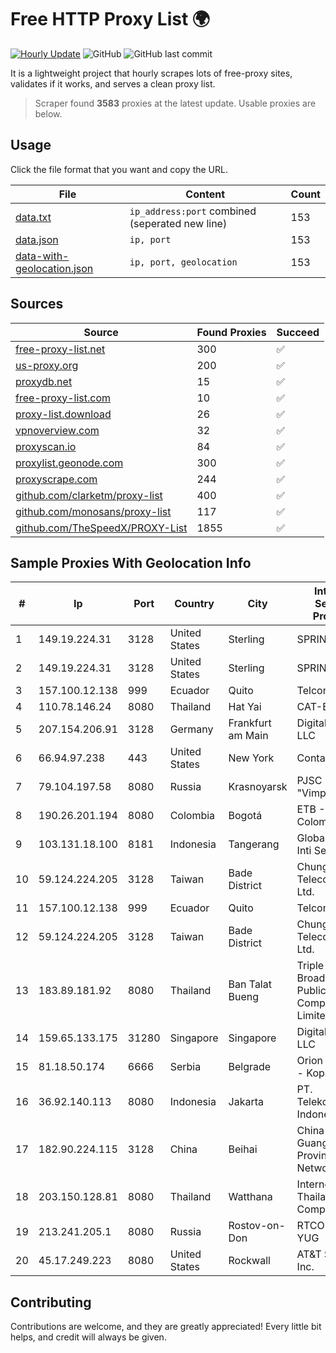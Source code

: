 
# Free HTTP Proxy List 🌍

[![Hourly Update](https://github.com/mertguvencli/http-proxy-list/actions/workflows/main.yml/badge.svg?branch=main)](https://github.com/mertguvencli/http-proxy-list/actions/workflows/main.yml)
![GitHub](https://img.shields.io/github/license/mertguvencli/http-proxy-list)
![GitHub last commit](https://img.shields.io/github/last-commit/mertguvencli/http-proxy-list)

It is a lightweight project that hourly scrapes lots of free-proxy sites, validates if it works, and serves a clean proxy list.


> Scraper found **3583** proxies at the latest update. Usable proxies are below.

## Usage

Click the file format that you want and copy the URL.


|File|Content|Count|
|----|-------|-----|
|[data.txt](https://raw.githubusercontent.com/mertguvencli/http-proxy-list/main/proxy-list/data.txt)|`ip_address:port` combined (seperated new line)|153|
|[data.json](https://raw.githubusercontent.com/mertguvencli/http-proxy-list/main/proxy-list/data.json)|`ip, port`|153|
|[data-with-geolocation.json](https://raw.githubusercontent.com/mertguvencli/http-proxy-list/main/proxy-list/data-with-geolocation.json)|`ip, port, geolocation`|153|

## Sources

|Source|Found Proxies|Succeed|
|------|-------------|-------|
|[free-proxy-list.net](https://free-proxy-list.net)|300|✅|
|[us-proxy.org](https://www.us-proxy.org)|200|✅|
|[proxydb.net](http://proxydb.net)|15|✅|
|[free-proxy-list.com](https://free-proxy-list.com/?page=&port=&type%5B%5D=http&type%5B%5D=https&up_time=0&search=Search)|10|✅|
|[proxy-list.download](https://www.proxy-list.download/HTTP)|26|✅|
|[vpnoverview.com](https://vpnoverview.com/privacy/anonymous-browsing/free-proxy-servers)|32|✅|
|[proxyscan.io](https://www.proxyscan.io)|84|✅|
|[proxylist.geonode.com](https://proxylist.geonode.com/api/proxy-list?limit=300&page=1&sort_by=lastChecked&sort_type=desc&protocols=http,https)|300|✅|
|[proxyscrape.com](https://api.proxyscrape.com/v2/?request=displayproxies&protocol=http&timeout=10000&country=all&ssl=all&anonymity=all)|244|✅|
|[github.com/clarketm/proxy-list](https://raw.githubusercontent.com/clarketm/proxy-list/master/proxy-list-raw.txt)|400|✅|
|[github.com/monosans/proxy-list](https://raw.githubusercontent.com/monosans/proxy-list/main/proxies/http.txt)|117|✅|
|[github.com/TheSpeedX/PROXY-List](https://raw.githubusercontent.com/TheSpeedX/PROXY-List/master/http.txt)|1855|✅|


## Sample Proxies With Geolocation Info

|#|Ip|Port|Country|City|Internet Service Provider|
|-|--|----|-------|----|-------------------------|
|1|149.19.224.31|3128|United States|Sterling|SPRINT|
|2|149.19.224.31|3128|United States|Sterling|SPRINT|
|3|157.100.12.138|999|Ecuador|Quito|Telconet S.A|
|4|110.78.146.24|8080|Thailand|Hat Yai|CAT-BB|
|5|207.154.206.91|3128|Germany|Frankfurt am Main|DigitalOcean, LLC|
|6|66.94.97.238|443|United States|New York|Contabo Inc.|
|7|79.104.197.58|8080|Russia|Krasnoyarsk|PJSC "Vimpelcom"|
|8|190.26.201.194|8080|Colombia|Bogotá|ETB - Colombia|
|9|103.131.18.100|8181|Indonesia|Tangerang|Global Media Inti Semesta|
|10|59.124.224.205|3128|Taiwan|Bade District|Chunghwa Telecom Co., Ltd.|
|11|157.100.12.138|999|Ecuador|Quito|Telconet S.A|
|12|59.124.224.205|3128|Taiwan|Bade District|Chunghwa Telecom Co., Ltd.|
|13|183.89.181.92|8080|Thailand|Ban Talat Bueng|Triple T Broadband Public Company Limited|
|14|159.65.133.175|31280|Singapore|Singapore|DigitalOcean, LLC|
|15|81.18.50.174|6666|Serbia|Belgrade|Orion Telekom - Kopaonik|
|16|36.92.140.113|8080|Indonesia|Jakarta|PT. Telekomunikasi Indonesia|
|17|182.90.224.115|3128|China|Beihai|China Unicom Guangxi Province Network|
|18|203.150.128.81|8080|Thailand|Watthana|Internet Thailand Company Ltd|
|19|213.241.205.1|8080|Russia|Rostov-on-Don|RTCOMM-YUG|
|20|45.17.249.223|8080|United States|Rockwall|AT&T Services, Inc.|



## Contributing

Contributions are welcome, and they are greatly appreciated! Every
little bit helps, and credit will always be given.

